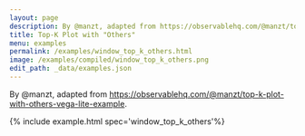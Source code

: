 ```yaml
---
layout: page
description: By @manzt, adapted from https://observablehq.com/@manzt/top-k-plot-with-others-vega-lite-example.
title: Top-K Plot with "Others"
menu: examples
permalink: /examples/window_top_k_others.html
image: /examples/compiled/window_top_k_others.png
edit_path: _data/examples.json
---
```


By @manzt, adapted from https://observablehq.com/@manzt/top-k-plot-with-others-vega-lite-example.

{% include example.html spec='window_top_k_others'%}
